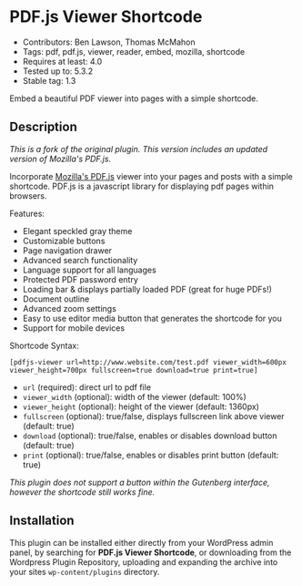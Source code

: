 # PDF.js Viewer Shortcode

* Contributors: Ben Lawson, Thomas McMahon
* Tags: pdf, pdf.js, viewer, reader, embed, mozilla, shortcode
* Requires at least: 4.0
* Tested up to: 5.3.2
* Stable tag: 1.3

Embed a beautiful PDF viewer into pages with a simple shortcode.

## Description

*This is a fork of the original plugin. This version includes an updated version of Mozilla's PDF.js.*

Incorporate [Mozilla's PDF.js](https://github.com/mozilla/pdf.js/) viewer into your pages and posts with a simple shortcode. PDF.js is a javascript library for displaying pdf pages within browsers.

Features:

*   Elegant speckled gray theme
*   Customizable buttons
*   Page navigation drawer
*   Advanced search functionality
*   Language support for all languages
*   Protected PDF password entry
*   Loading bar & displays partially loaded PDF (great for huge PDFs!)
*   Document outline
*   Advanced zoom settings
*   Easy to use editor media button that generates the shortcode for you
*   Support for mobile devices

Shortcode Syntax:

`[pdfjs-viewer url=http://www.website.com/test.pdf viewer_width=600px viewer_height=700px fullscreen=true download=true print=true]`

*   `url` (required): direct url to pdf file
*   `viewer_width` (optional): width of the viewer (default: 100%)
*   `viewer_height` (optional): height of the viewer (default: 1360px)
*   `fullscreen` (optional): true/false, displays fullscreen link above viewer (default: true)
*   `download` (optional): true/false, enables or disables download button (default: true)
*   `print` (optional): true/false, enables or disables print button (default: true)

*This plugin does not support a button within the Gutenberg interface, however the shortcode still works fine.*

## Installation

This plugin can be installed either directly from your WordPress admin panel, by searching for **PDF.js Viewer Shortcode**, or downloading from the Wordpress Plugin Repository, uploading and expanding the archive into your sites `wp-content/plugins` directory.
